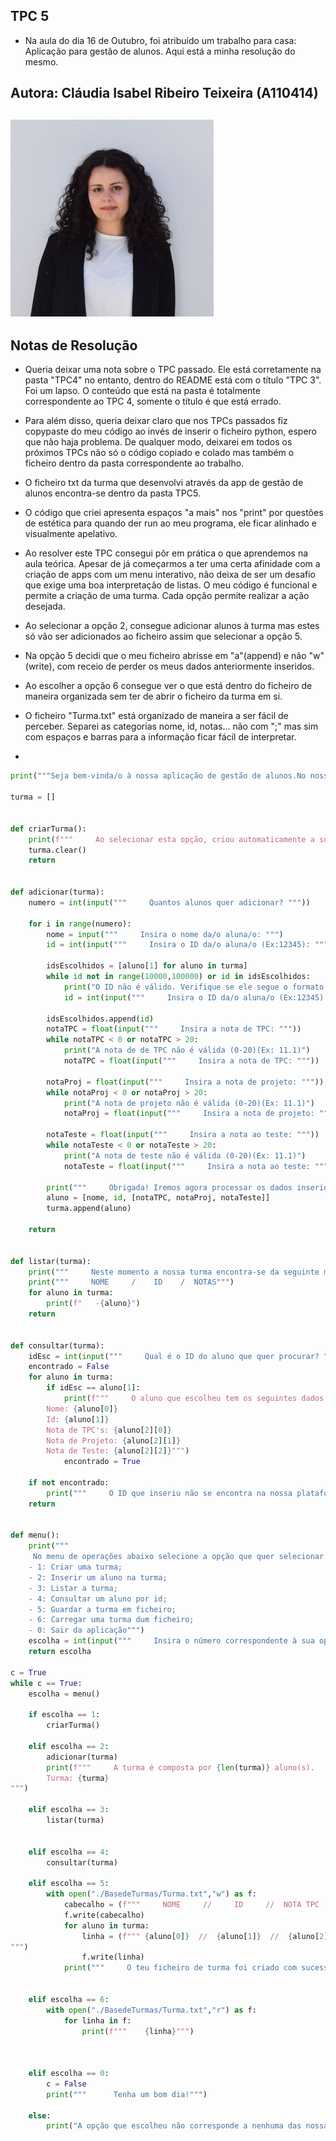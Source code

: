 **TPC 5**
- 
- Na aula do dia 16 de Outubro, foi atribuído um trabalho para casa: Aplicação para gestão de alunos. Aqui está a minha resolução do mesmo.
 
Autora: Cláudia Isabel Ribeiro Teixeira (A110414)
-
![image](https://github.com/ClaudiaTeixeiraa/ATP2025/blob/5c66ce1e71a4cfa0e309c3d72cee7df4d3fea13b/foto%20formal.jpg)
- 
Notas de Resolução
- 
- Queria deixar uma nota sobre o TPC passado. Ele está corretamente na pasta "TPC4" no entanto, dentro do README está com o título "TPC 3". Foi um lapso. O conteúdo que está na pasta é totalmente correspondente ao TPC 4, somente o título é que está errado.
- Para além disso, queria deixar claro que nos TPCs passados fiz copypaste do meu código ao invés de inserir o ficheiro python, espero que não haja problema. De qualquer modo, deixarei em todos os próximos TPCs não só o código copiado e colado mas também o ficheiro dentro da pasta correspondente ao trabalho.
- O ficheiro txt da turma que desenvolvi através da app de gestão de alunos encontra-se dentro da pasta TPC5.
- O código que criei apresenta espaços "a mais" nos "print" por questões de estética para quando der run ao meu programa, ele ficar alinhado e visualmente apelativo.
- Ao resolver este TPC consegui pôr em prática o que aprendemos na aula teórica. Apesar de já começarmos a ter uma certa afinidade com a criação de apps com um menu interativo, não deixa de ser um desafio que exige uma boa interpretação de listas. O meu código é funcional e permite a criação de uma turma. Cada opção permite realizar a ação desejada.
- Ao selecionar a opção 2, consegue adicionar alunos à turma mas estes só vão ser adicionados ao ficheiro assim que selecionar a opção 5.
- Na opção 5 decidi que o meu ficheiro abrisse em "a"(append) e não "w"(write), com receio de perder os meus dados anteriormente inseridos.
- Ao escolher a opção 6 consegue ver o que está dentro do ficheiro de maneira organizada sem ter de abrir o ficheiro da turma em si.
- O ficheiro "Turma.txt" está organizado de maneira a ser fácil de perceber. Separei as categorias nome, id, notas... não com ";" mas sim com espaços e barras para a informação ficar fácil de interpretar.

- 
  

```python
print("""Seja bem-vinda/o à nossa aplicação de gestão de alunos.No nosso menu terá acesso às ações que pode realizar.""" )

turma = []


def criarTurma():
    print(f"""     Ao selecionar esta opção, criou automaticamente a sua turma.""")
    turma.clear()
    return
    

def adicionar(turma):
    numero = int(input("""     Quantos alunos quer adicionar? """))

    for i in range(numero):
        nome = input("""     Insira o nome da/o aluna/o: """)
        id = int(input("""     Insira o ID da/o aluna/o (Ex:12345): """))

        idsEscolhidos = [aluno[1] for aluno in turma]
        while id not in range(10000,100000) or id in idsEscolhidos:
            print("O ID não é válido. Verifique se ele segue o formato pedido (Ex:12345) e se não está a inserir um ID que já se encontra na nossa plataforma.")
            id = int(input("""     Insira o ID da/o aluna/o (Ex:12345): """))    
        
        idsEscolhidos.append(id)
        notaTPC = float(input("""     Insira a nota de TPC: """))
        while notaTPC < 0 or notaTPC > 20:
            print("A nota de de TPC não é válida (0-20)(Ex: 11.1)")
            notaTPC = float(input("""     Insira a nota de TPC: """))
        
        notaProj = float(input("""     Insira a nota de projeto: """))
        while notaProj < 0 or notaProj > 20:
            print("A nota de projeto não é válida (0-20)(Ex: 11.1)")
            notaProj = float(input("""     Insira a nota de projeto: """))
        
        notaTeste = float(input("""     Insira a nota ao teste: """))
        while notaTeste < 0 or notaTeste > 20:
            print("A nota de teste não é válida (0-20)(Ex: 11.1)")
            notaTeste = float(input("""     Insira a nota ao teste: """))
        
        print("""     Obrigada! Iremos agora processar os dados inseridos.""")
        aluno = [nome, id, [notaTPC, notaProj, notaTeste]]
        turma.append(aluno)
                    
    return 


def listar(turma):
    print("""     Neste momento a nossa turma encontra-se da seguinte maneira: """)
    print("""     NOME     /    ID    /  NOTAS""")
    for aluno in turma:
        print(f"   -{aluno}")
    return


def consultar(turma):
    idEsc = int(input("""     Qual é o ID do aluno que quer procurar? """))
    encontrado = False
    for aluno in turma:
        if idEsc == aluno[1]:
            print(f"""     O aluno que escolheu tem os seguintes dados na nossa plataforma:
        Nome: {aluno[0]}
        Id: {aluno[1]}
        Nota de TPC's: {aluno[2][0]}
        Nota de Projeto: {aluno[2][1]}
        Nota de Teste: {aluno[2][2]}""")
            encontrado = True    

    if not encontrado:
        print("""     O ID que inseriu não se encontra na nossa plataforma de gestão. Verfifique se escreveu o ID correto (Ex: 12345)""")
    return


def menu():
    print("""     
     No menu de operações abaixo selecione a opção que quer selecionar:
    - 1: Criar uma turma;
    - 2: Inserir um aluno na turma;
    - 3: Listar a turma;
    - 4: Consultar um aluno por id;
    - 5: Guardar a turma em ficheiro;
    - 6: Carregar uma turma dum ficheiro;
    - 0: Sair da aplicação""")
    escolha = int(input("""     Insira o número correspondente à sua opção: """))
    return escolha

c = True
while c == True:
    escolha = menu()

    if escolha == 1:
        criarTurma()

    elif escolha == 2:
        adicionar(turma)
        print(f"""     A turma é composta por {len(turma)} aluno(s). 
        Turma: {turma}
""")
        
    elif escolha == 3:
        listar(turma)
    

    elif escolha == 4:
        consultar(turma)

    elif escolha == 5:
        with open("./BasedeTurmas/Turma.txt","w") as f:
            cabecalho = (f"""     NOME     //     ID     //  NOTA TPC  //  NOTA PROJETO  //  NOTA TESTE  \n""")
            f.write(cabecalho)
            for aluno in turma:
                linha = (f""" {aluno[0]}  //  {aluno[1]}  //  {aluno[2][0]}  //  {aluno[2][1]}  //  {aluno[2][2]}   
""")
                f.write(linha)
            print("""     O teu ficheiro de turma foi criado com sucesso.""")
            

    elif escolha == 6:
        with open("./BasedeTurmas/Turma.txt","r") as f:
            for linha in f:
                print(f"""    {linha}""")



    elif escolha == 0:
        c = False
        print("""      Tenha um bom dia!""")
    
    else:
        print("A opção que escolheu não corresponde a nenhuma das nossas opções. Tente novemente.")
```


